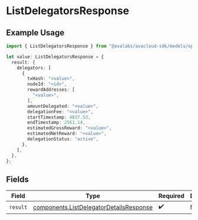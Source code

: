 # ListDelegatorsResponse

## Example Usage

```typescript
import { ListDelegatorsResponse } from "@avalabs/avacloud-sdk/models/operations";

let value: ListDelegatorsResponse = {
  result: {
    delegators: [
      {
        txHash: "<value>",
        nodeId: "<id>",
        rewardAddresses: [
          "<value>",
        ],
        amountDelegated: "<value>",
        delegationFee: "<value>",
        startTimestamp: 4837.53,
        endTimestamp: 2561.14,
        estimatedGrossReward: "<value>",
        estimatedNetReward: "<value>",
        delegationStatus: "active",
      },
    ],
  },
};
```

## Fields

| Field                                                                                              | Type                                                                                               | Required                                                                                           | Description                                                                                        |
| -------------------------------------------------------------------------------------------------- | -------------------------------------------------------------------------------------------------- | -------------------------------------------------------------------------------------------------- | -------------------------------------------------------------------------------------------------- |
| `result`                                                                                           | [components.ListDelegatorDetailsResponse](../../models/components/listdelegatordetailsresponse.md) | :heavy_check_mark:                                                                                 | N/A                                                                                                |